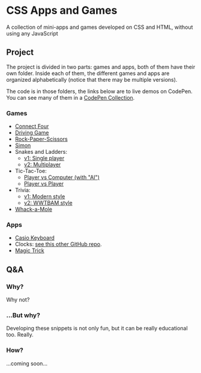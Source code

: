 # CSS Apps and Games

A collection of mini-apps and games developed on CSS and HTML, without using any JavaScript

## Project

The project is divided in two parts: games and apps, both of them have their own folder. Inside each of them,
the different games and apps are organized alphabetically (notice that there may be multiple versions).

The code is in those folders, the links below are to live demos on CodePen. You can see many of them in a
[CodePen Collection](https://codepen.io/collection/nvJYmm/).

### Games

- [Connect Four](https://codepen.io/alvaromontoro/pen/rrPZwX)
- [Driving Game](https://codepen.io/alvaromontoro/pen/eYYzzWg)
- [Rock-Paper-Scissors](https://codepen.io/alvaromontoro/pen/BaaBYyz)
- [Simon](https://codepen.io/alvaromontoro/pen/BGNaYo)
- Snakes and Ladders:
  - [v1: Single player](https://codepen.io/alvaromontoro/pen/ejzJBJ)
  - [v2: Multiplayer](https://codepen.io/alvaromontoro/pen/gjWPNW)
- Tic-Tac-Toe:
  - [Player vs Computer (with "AI")](https://codepen.io/alvaromontoro/pen/BexWOw)
  - [Player vs Player](https://codepen.io/alvaromontoro/pen/vwjBqz)
- Trivia:
  - [v1: Modern style](https://codepen.io/alvaromontoro/pen/XZwJqM)
  - [v2: WWTBAM style](https://codepen.io/alvaromontoro/pen/aLLbvV)
- [Whack-a-Mole](https://codepen.io/alvaromontoro/pen/MWWKKMN)

### Apps

- [Casio Keyboard](https://codepen.io/alvaromontoro/pen/ejwXJm)
- Clocks: [see this other GitHub repo](https://github.com/alvaromontoro/CSS-Clocks).
- [Magic Trick](https://codepen.io/alvaromontoro/pen/xagVOa)

## Q&A

### Why?

Why not?

### ...But why?

Developing these snippets is not only fun, but it can be really educational too. Really.

### How?

...coming soon...
